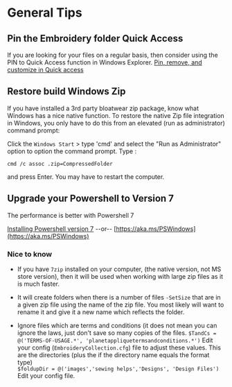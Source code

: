 # General Tips
## Pin the Embroidery folder Quick Access
If you are looking for your files on a regular basis, then consider using the PIN to Quick Access function in Windows Explorer. [Pin, remove, and customize in Quick access](https://support.microsoft.com/en-us/windows/pin-remove-and-customize-in-quick-access-7344ff13-bdf4-9f40-7f76-0b1092d2495b)

## Restore build Windows Zip
If you have installed a 3rd party bloatwear zip package, know what Windows has a nice native function.  To restore the native Zip file integration in Windows, you only have to do this from an elevated (run as administrator) command prompt:

Click the `Windows Start` > type 'cmd' and select the  "Run as Administrator" option to option the command prompt.  Type :
```
cmd /c assoc .zip=CompressedFolder
```
and press Enter.
You may have to restart the computer.

## Upgrade your Powershell to Version 7
The performance is better with Powershell 7

[Installing Powershell version 7](https://learn.microsoft.com/en-us/powershell/scripting/install/installing-powershell-on-windows)
--or-- 
[https://aka.ms/PSWindows](https://aka.ms/PSWindows)

### Nice to know

- If you have `7zip` installed on your computer, (the native version, not MS store version), then it will be used when working with large zip files as it is much faster.

- It will create folders when there is a number of files `-SetSize` that are in a given zip file using the name of the zip file.  You most likely will want to rename it and give it a new name which reflects the folder.

- Ignore files which are terms and conditions (it does not mean you can ignore the laws, just don't save so many copies of the files.
`$TandCs = @('TERMS-OF-USAGE.*', 'planetappliquetermsandconditions.*')`  Edit your config (`EmbroideryCollection.cfg`) file to adjust these values. 
This are the directories (plus the if the directory name equals the format type)  
`$foldupDir = @('images','sewing helps','Designs', 'Design Files')` Edit your config file.
